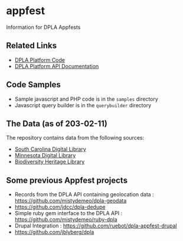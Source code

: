 appfest
=======

Information for DPLA Appfests

## Related Links

* [DPLA Platform Code](https://github.com/dpla/platform)
* [DPLA Platform API Documentation](https://github.com/dpla/platform/wiki)

## Code Samples

* Sample javascript and PHP code is in the `samples` directory
* Javascript query builder is in the `querybuilder` directory

## The Data (as of 203-02-11)

The repository contains data from the following sources:

* [South Carolina Digital Library](http://www.scmemory.org/index.php)
* [Minnesota Digital Library](http://reflections.mndigital.org/)
* [Biodiversity Heritage Library](http://www.biodiversitylibrary.org)

## Some previous Appfest projects

* Records from the DPLA API containing geolocation data : https://github.com/mistydemeo/dpla-geodata
* https://github.com/jdcc/dpla-dedupe
* Simple ruby gem interface to the DPLA API : https://github.com/mistydemeo/ruby-dpla
* Drupal Integration : https://github.com/ruebot/dpla-appfest-drupal
* https://github.com/jblyberg/dpla
